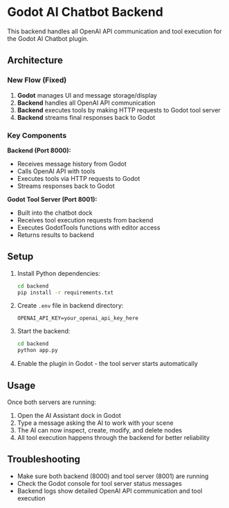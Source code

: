 # Godot AI Chatbot Backend

This backend handles all OpenAI API communication and tool execution for the Godot AI Chatbot plugin.

## Architecture

### New Flow (Fixed)
1. **Godot** manages UI and message storage/display
2. **Backend** handles all OpenAI API communication 
3. **Backend** executes tools by making HTTP requests to Godot tool server
4. **Backend** streams final responses back to Godot

### Key Components

**Backend (Port 8000):**
- Receives message history from Godot
- Calls OpenAI API with tools
- Executes tools via HTTP requests to Godot
- Streams responses back to Godot

**Godot Tool Server (Port 8001):**
- Built into the chatbot dock
- Receives tool execution requests from backend
- Executes GodotTools functions with editor access
- Returns results to backend

## Setup

1. Install Python dependencies:
   ```bash
   cd backend
   pip install -r requirements.txt
   ```

2. Create `.env` file in backend directory:
   ```
   OPENAI_API_KEY=your_openai_api_key_here
   ```

3. Start the backend:
   ```bash
   cd backend
   python app.py
   ```

4. Enable the plugin in Godot - the tool server starts automatically

## Usage

Once both servers are running:
1. Open the AI Assistant dock in Godot
2. Type a message asking the AI to work with your scene
3. The AI can now inspect, create, modify, and delete nodes
4. All tool execution happens through the backend for better reliability

## Troubleshooting

- Make sure both backend (8000) and tool server (8001) are running
- Check the Godot console for tool server status messages
- Backend logs show detailed OpenAI API communication and tool execution 